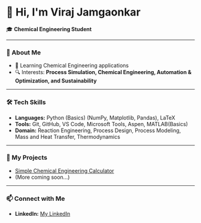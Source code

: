 # 👋 Hi, I'm Viraj Jamgaonkar

🎓 **Chemical Engineering Student**

---

### 🚀 About Me
- 🌱 Learning Chemical Engineering applications
- 🔍 Interests: **Process Simulation, Chemical Engineering, Automation & Optimization, and Sustainability**

---

### 🛠 Tech Skills
- **Languages:** Python (Basics) (NumPy, Matplotlib, Pandas), LaTeX
- **Tools:** Git, GitHub, VS Code, Microsoft Tools, Aspen, MATLAB(Basics)
- **Domain:** Reaction Engineering, Process Design, Process Modeling, Mass and Heat Transfer, Thermodynamics

---

### 📂 My Projects
- [Simple Chemical Engineering Calculator](https://github.com/viraj-jamgaonkar/first-python-project)
- (More coming soon...)

---

### 📫 Connect with Me
- **LinkedIn:** [My LinkedIn](https://www.linkedin.com/in/viraj-jamgaonkar-237b56234?utm_source=share&utm_campaign=share_via&utm_content=profile&utm_medium=android_app)


<!--
**viraj-jamgaonkar/viraj-jamgaonkar** is a ✨ _special_ ✨ repository because its `README.md` (this file) appears on your GitHub profile.

Here are some ideas to get you started:

- 🔭 I’m currently working on ...
- 🌱 I’m currently learning ...
- 👯 I’m looking to collaborate on ...
- 🤔 I’m looking for help with ...
- 💬 Ask me about ...
- 📫 How to reach me: ...
- 😄 Pronouns: ...
- ⚡ Fun fact: ...
-->
